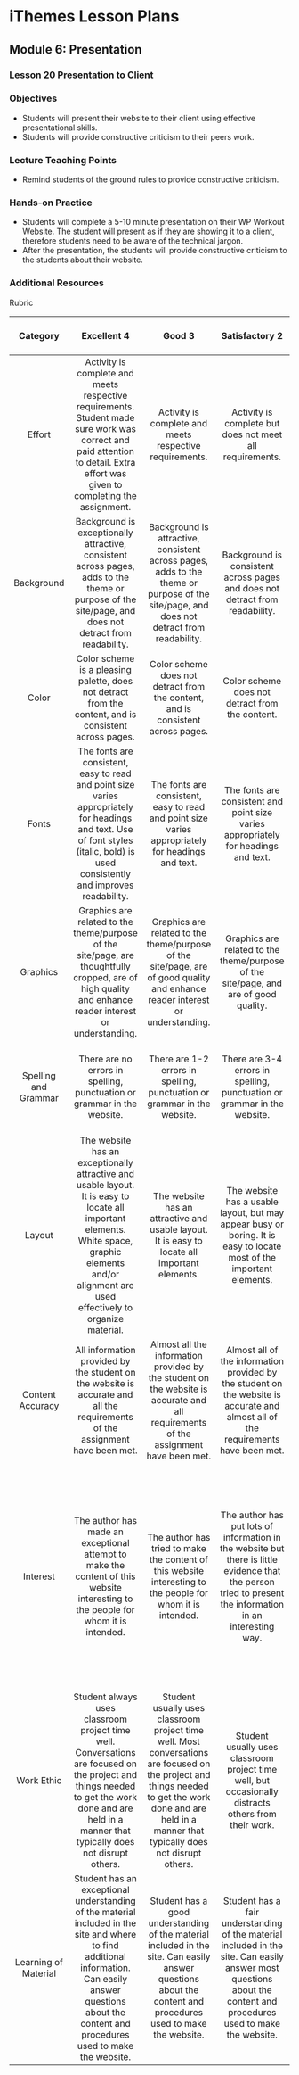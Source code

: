 iThemes Lesson Plans
==================

Module 6: Presentation
--------------------------

### Lesson 20 Presentation to Client

### Objectives

* Students will present their website to their client using effective presentational skills.
* Students will provide constructive criticism to their peers work.

### Lecture Teaching Points

- Remind students of the ground rules to provide constructive criticism.

### Hands-on Practice

* Students will complete a 5-10 minute presentation on their WP Workout Website. The student will present as if they are showing it to a client, therefore students need to be aware of the technical jargon.
* After the presentation, the students will provide constructive criticism to the students about their website.

### Additional Resources

Rubric

| **Category** | **Excellent 4** | **Good 3** | **Satisfactory 2** | **Needs Improvement 1** | **Points Received** |
|:------------:|:---------------:|:----------:|:------------------:|:-----------:|:------------:|
| Effort | Activity is complete and meets respective requirements. Student made sure work was correct and paid attention to detail. Extra effort was given to completing the assignment. | Activity is complete and meets respective requirements. | Activity is complete but does not meet all requirements. | Activity is incomplete and/or does not meet respective requirements.| |
| Background | Background is exceptionally attractive, consistent across pages, adds to the theme or purpose of the site/page, and does not detract from readability. | Background is attractive, consistent across pages, adds to the theme or purpose of the site/page, and does not detract from readability. | Background is consistent across pages and does not detract from readability. | Background detracts from the readability of the site. | |
| Color | Color scheme is a pleasing palette, does not detract from the content, and is consistent across pages. | Color scheme does not detract from the content, and is consistent across pages. | Color scheme does not detract from the content. | Color scheme makes the content hard to read or otherwise distract the reader. | |
| Fonts | The fonts are consistent, easy to read and point size varies appropriately for headings and text. Use of font styles (italic, bold) is used consistently and improves readability. | The fonts are consistent, easy to read and point size varies appropriately for headings and text. | The fonts are consistent and point size varies appropriately for headings and text. | A wide variety of fonts, styles and point sizes was used which distracts the reader. | |
| Graphics | Graphics are related to the theme/purpose of the site/page, are thoughtfully cropped, are of high quality and enhance reader interest or understanding. | Graphics are related to the theme/purpose of the site/page, are of good quality and enhance reader interest or understanding. | Graphics are related to the theme/purpose of the site/page, and are of good quality. | Graphics seem randomly chosen, are of low quality, OR distract the reader. | |
| Spelling and Grammar | There are no errors in spelling, punctuation or grammar in the website. | There are 1-2 errors in spelling, punctuation or grammar in the website. | There are 3-4 errors in spelling, punctuation or grammar in the website. | There are more than 4 errors in spelling, punctuation or grammar in the website. | |
| Layout | The website has an exceptionally attractive and usable layout. It is easy to locate all important elements. White space, graphic elements and/or alignment are used effectively to organize material. | The website has an attractive and usable layout. It is easy to locate all important elements. | The website has a usable layout, but may appear busy or boring. It is easy to locate most of the important elements. | The website is cluttered looking or confusing. It is often difficult to locate important elements. | |
| Content Accuracy | All information provided by the student on the website is accurate and all the requirements of the assignment have been met. | Almost all the information provided by the student on the website is accurate and all requirements of the assignment have been met. | Almost all of the information provided by the student on the website is accurate and almost all of the requirements have been met. | There are several inaccuracies in the content provided by the student OR many of the requirements were not met. | |
| Interest | The author has made an exceptional attempt to make the content of this website interesting to the people for whom it is intended. | The author has tried to make the content of this website interesting to the people for whom it is intended. | The author has put lots of information in the website but there is little evidence that the person tried to present the information in an interesting way. | The author has provided only the minimum amount of information and has not transformed the information to make it more interesting to the audience (e.g., has only provided a list of links to the content of others). | | 
| Work Ethic | Student always uses classroom project time well. Conversations are focused on the project and things needed to get the work done and are held in a manner that typically does not disrupt others. | Student usually uses classroom project time well. Most conversations are focused on the project and things needed to get the work done and are held in a manner that typically does not disrupt others. | Student usually uses classroom project time well, but occasionally distracts others from their work. | Student does not use classroom project time well OR typically is disruptive to the work of others. | |
| Learning of Material | Student has an exceptional understanding of the material included in the site and where to find additional information. Can easily answer questions about the content and procedures used to make the website. | Student has a good understanding of the material included in the site. Can easily answer questions about the content and procedures used to make the website. | Student has a fair understanding of the material included in the site. Can easily answer most questions about the content and procedures used to make the website. | Student did not appear to learn much from this project. Cannot answer most questions about the content and the procedures used to make the website. | |